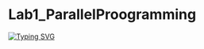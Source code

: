 # Lab1_ParallelProogramming

[![Typing SVG](https://readme-typing-svg.demolab.com?font=Fira+Code&pause=1000&color=0FF74B&multiline=true&width=435&lines=Labs+parallel+programming;Pham+Ngoc+Hung;Group+6312)](https://git.io/typing-svg)
